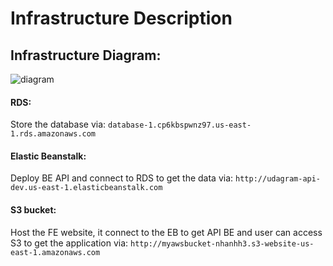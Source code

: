 # Infrastructure Description

## Infrastructure Diagram:
![diagram](Infrastructure-diagram.png)

#### RDS: 
Store the database via: `database-1.cp6kbspwnz97.us-east-1.rds.amazonaws.com`

#### Elastic Beanstalk:
Deploy BE API and connect to RDS to get the data via: `http://udagram-api-dev.us-east-1.elasticbeanstalk.com `

#### S3 bucket:
Host the FE website, it connect to the EB to get API BE and user can access S3 to get the application via: `http://myawsbucket-nhanhh3.s3-website-us-east-1.amazonaws.com`
